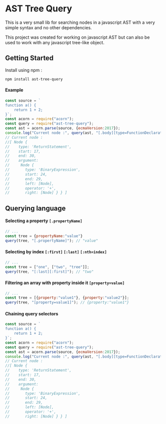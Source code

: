 # AST Tree Query
This is a very small lib for searching nodes in a javascript AST with a very simple syntax and no other dependencies.

This project was created for working on javascript AST but can also be used to work with any javascript tree-like object. 

## Getting Started
Install using npm : 
```
npm install ast-tree-query
```

#### Example
```javascript
const source = `
function a() {
	return 1 + 2;
}`;
const acorn = require("acorn");
const query = require("ast-tree-query");
const ast = acorn.parse(source, {ecmaVersion:2017});
console.log("Current node :", query(ast, "[.body][type=FunctionDeclaration & id.name=a][.body][.body]"))
// Current node : 
//[ Node {
//    type: 'ReturnStatement',
//    start: 17,
//    end: 30,
//    argument:
//     Node {
//       type: 'BinaryExpression',
//       start: 24,
//       end: 29,
//       left: [Node],
//       operator: '+',
//       right: [Node] } } ]
```

## Querying language
#### Selecting a property `[.propertyName]`
```javascript
// ...
const tree = {propertyName:"value"}
query(tree, "[.propertyName]"); // "value"
```

#### Selecting by index `[:first]` `[:last]` `[:nth=index]`
```javascript
// ...
const tree = ["one", ["two", "tree"]];
query(tree, "[:last][:first]"); // "two"
```

#### Filtering an array with property inside it `[property=value]`
```javascript
// ...
const tree = [{property:"value1"}, {property:"value2"}];
query(tree, "[property=value1]"); // {property:"value1"}
```

#### Chaining query selectors
```javascript
const source = `
function a() {
	return 1 + 2;
}`;
const acorn = require("acorn");
const query = require("ast-tree-query");
const ast = acorn.parse(source, {ecmaVersion:2017});
console.log("Current node :", query(ast, "[.body][type=FunctionDeclaration & id.name=a][.body][.body]"))
// Current node : 
//[ Node {
//    type: 'ReturnStatement',
//    start: 17,
//    end: 30,
//    argument:
//     Node {
//       type: 'BinaryExpression',
//       start: 24,
//       end: 29,
//       left: [Node],
//       operator: '+',
//       right: [Node] } } ]
```

